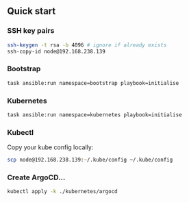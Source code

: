 ## Quick start

### SSH key pairs
```zsh
ssh-keygen -t rsa -b 4096 # ignore if already exists
ssh-copy-id node@192.168.238.139
```

### Bootstrap
```zsh
task ansible:run namespace=bootstrap playbook=initialise
```

### Kubernetes
```zsh
task ansible:run namespace=kubernetes playbook=initialise
```

### Kubectl
Copy your kube config locally:

```zsh
scp node@192.168.238.139:~/.kube/config ~/.kube/config
```

### Create ArgoCD...
```zsh
kubectl apply -k ./kubernetes/argocd
```
